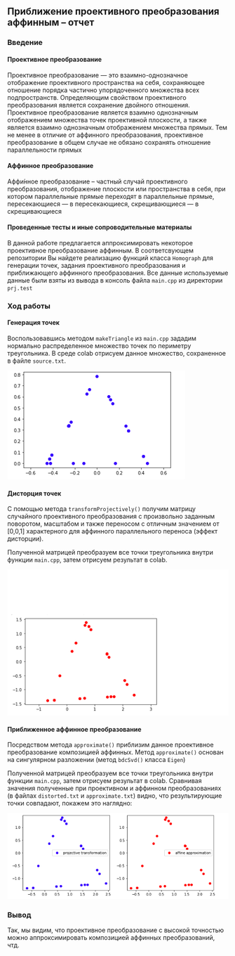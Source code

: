 ## Приближение проективного преобразования аффинным – отчет

### Введение

#### Проективное преобразование

Проективное преобразование — это взаимно-однозначное отображение проективного пространства на себя, сохраняющее отношение порядка частично упорядоченного множества всех подпространств. Определяющим свойством проективного преобразования является сохранение двойного отношения.
Проективное преобразование является взаимно однозначным отображением множества точек проективной плоскости, а также является взаимно однозначным отображением множества прямых. Тем не менее в отличие от аффинного преобразования, проективное преобразование в общем случае не обязано сохранять отношение параллельности прямых

#### Аффинное преобразование
Аффи́нное преобразование – частный случай проективного преобразования, отображение плоскости или пространства в себя, при котором параллельные прямые переходят в параллельные прямые, пересекающиеся — в пересекающиеся, скрещивающиеся — в скрещивающиеся

#### Проведенные тесты и иные сопроводительные материалы
В данной работе предлагается аппроксимировать некоторое проективное преобразование аффинным. В соответсвующем репозитории Вы найдете реализацию функций класса `Homograph` для генерации точек, задания проективного преобразования и приближающего аффинного преобразования. Все данные используемые данные были взяты из вывода в консоль файла `main.cpp` из директории `prj.test`


### Ход работы
#### Генерация точек

Воспользовавшись методом `makeTriangle` из `main.cpp` зададим нормально распределенное множество точек по периметру треугольника. В среде colab отрисуем данное множество, сохраненное в файле `source.txt`.

![alt text](source.png "Source Points")

#### Дисторция точек

С помощью метода `transformProjectively()` получим матрицу случайного проективного преобразования с произвольно заданным поворотом, масштабом и также переносом с отличным значением от [0,0,1] характерного для аффинного параллельного переноса (эффект дисторции).

Полученной матрицей преобразуем все точки треугольника внутри функции `main.cpp`, затем отрисуем результат в colab.

![alt text](distorted.png "Target Points")

#### Приближенное аффинное преобразование 

Посредством метода `approximate()` приблизим данное проективное преобразование композицией аффинных. Метод `approximate()` основан на сингулярном разложении (метод `bdcSvd()` класса `Eigen`)

Полученной матрицей преобразуем все точки треугольника внутри функции `main.cpp`, затем отрисуем результат в colab.
Сравнивая значения полученные при проективном и аффинном преобразованиях (в файлах `distorted.txt` и `approximate.txt`) видно, что результирующие точки совпадают, покажем это наглядно:

![alt text](approximate.png "Result")

### Вывод 

Так, мы видим, что проективное преобразование с высокой точностью можно аппроксимировать композицией аффинных преобразований, чтд.

